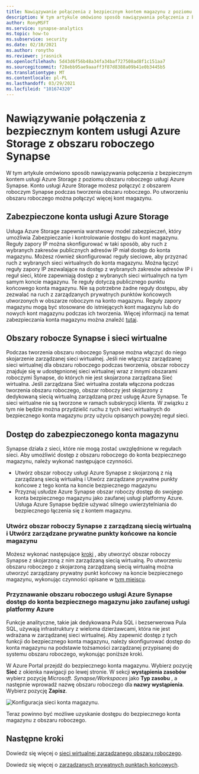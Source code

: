 ```yaml
---
title: Nawiązywanie połączenia z bezpiecznym kontem magazynu z poziomu obszaru roboczego usługi Azure Synapse
description: W tym artykule omówiono sposób nawiązywania połączenia z bezpiecznym kontem magazynu z poziomu obszaru roboczego usługi Azure Synapse
author: RonyMSFT
ms.service: synapse-analytics
ms.topic: how-to
ms.subservice: security
ms.date: 02/10/2021
ms.author: ronytho
ms.reviewer: jrasnick
ms.openlocfilehash: 5d43d6f56b48a34fa34baf727508ad8f1c151aa7
ms.sourcegitcommit: f28ebb95ae9aaaff3f87d8388a09b41e0b3445b5
ms.translationtype: MT
ms.contentlocale: pl-PL
ms.lasthandoff: 03/29/2021
ms.locfileid: "101674320"
---
```

# <a name="connect-to-a-secure-azure-storage-account-from-your-synapse-workspace"></a>Nawiązywanie połączenia z bezpiecznym kontem usługi Azure Storage z obszaru roboczego Synapse

W tym artykule omówiono sposób nawiązywania połączenia z bezpiecznym kontem usługi Azure Storage z poziomu obszaru roboczego usługi Azure Synapse. Konto usługi Azure Storage możesz połączyć z obszarem roboczym Synapse podczas tworzenia obszaru roboczego. Po utworzeniu obszaru roboczego można połączyć więcej kont magazynu.


## <a name="secured-azure-storage-accounts"></a>Zabezpieczone konta usługi Azure Storage
Usługa Azure Storage zapewnia warstwowy model zabezpieczeń, który umożliwia Zabezpieczanie i kontrolowanie dostępu do kont magazynu. Reguły zapory IP można skonfigurować w taki sposób, aby ruch z wybranych zakresów publicznych adresów IP miał dostęp do konta magazynu. Możesz również skonfigurować reguły sieciowe, aby przyznać ruch z wybranych sieci wirtualnych do konta magazynu. Można łączyć reguły zapory IP zezwalające na dostęp z wybranych zakresów adresów IP i reguł sieci, które zapewniają dostęp z wybranych sieci wirtualnych na tym samym koncie magazynu. Te reguły dotyczą publicznego punktu końcowego konta magazynu. Nie są potrzebne żadne reguły dostępu, aby zezwalać na ruch z zarządzanych prywatnych punktów końcowych utworzonych w obszarze roboczym na konto magazynu. Reguły zapory magazynu mogą być stosowane do istniejących kont magazynu lub do nowych kont magazynu podczas ich tworzenia. Więcej informacji na temat zabezpieczania konta magazynu można znaleźć [tutaj](../../storage/common/storage-network-security.md).

## <a name="synapse-workspaces-and-virtual-networks"></a>Obszary robocze Synapse i sieci wirtualne
Podczas tworzenia obszaru roboczego Synapse można włączyć do niego skojarzenie zarządzanej sieci wirtualnej. Jeśli nie włączysz zarządzanej sieci wirtualnej dla obszaru roboczego podczas tworzenia, obszar roboczy znajduje się w udostępnionej sieci wirtualnej wraz z innymi obszarami roboczymi Synapse, do których nie jest skojarzona zarządzana Sieć wirtualna. Jeśli zarządzana Sieć wirtualna została włączona podczas tworzenia obszaru roboczego, obszar roboczy jest skojarzony z dedykowaną siecią wirtualną zarządzaną przez usługę Azure Synapse. Te sieci wirtualne nie są tworzone w ramach subskrypcji klienta. W związku z tym nie będzie można przydzielić ruchu z tych sieci wirtualnych do bezpiecznego konta magazynu przy użyciu opisanych powyżej reguł sieci.  

## <a name="access-a-secured-storage-account"></a>Dostęp do zabezpieczonego konta magazynu
Synapse działa z sieci, które nie mogą zostać uwzględnione w regułach sieci. Aby umożliwić dostęp z obszaru roboczego do konta bezpiecznego magazynu, należy wykonać następujące czynności.

* Utwórz obszar roboczy usługi Azure Synapse z skojarzoną z nią zarządzaną siecią wirtualną i Utwórz zarządzane prywatne punkty końcowe z tego konta na koncie bezpiecznego magazynu
* Przyznaj usłudze Azure Synapse obszar roboczy dostęp do swojego konta bezpiecznego magazynu jako zaufanej usługi platformy Azure. Usługa Azure Synapse będzie używać silnego uwierzytelniania do bezpiecznego łączenia się z kontem magazynu.   

### <a name="create-a-synapse-workspace-with-a-managed-virtual-network-and-create-managed-private-endpoints-to-your-storage-account"></a>Utwórz obszar roboczy Synapse z zarządzaną siecią wirtualną i Utwórz zarządzane prywatne punkty końcowe na koncie magazynu
Możesz wykonać następujące [kroki](./synapse-workspace-managed-vnet.md) , aby utworzyć obszar roboczy Synapse z skojarzoną z nim zarządzaną siecią wirtualną. Po utworzeniu obszaru roboczego z skojarzoną zarządzaną siecią wirtualną można utworzyć zarządzany prywatny punkt końcowy na koncie bezpiecznego magazynu, wykonując czynności opisane w [tym miejscu](./how-to-create-managed-private-endpoints.md). 

### <a name="grant-your-azure-synapse-workspace-access-to-your-secure-storage-account-as-a-trusted-azure-service"></a>Przyznawanie obszaru roboczego usługi Azure Synapse dostęp do konta bezpiecznego magazynu jako zaufanej usługi platformy Azure
Funkcje analityczne, takie jak dedykowana Pula SQL i bezserwerowa Pula SQL, używają infrastruktury z wieloma dzierżawcami, która nie jest wdrażana w zarządzanej sieci wirtualnej. Aby zapewnić dostęp z tych funkcji do bezpiecznego konta magazynu, należy skonfigurować dostęp do konta magazynu na podstawie tożsamości zarządzanej przypisanej do systemu obszaru roboczego, wykonując poniższe kroki.

W Azure Portal przejdź do bezpiecznego konta magazynu. Wybierz pozycję **Sieć** z okienka nawigacji po lewej stronie. W sekcji **wystąpienia zasobów** wybierz pozycję *Microsoft. Synapse/Workspaces* jako **Typ zasobu** , a następnie wprowadź nazwę obszaru roboczego dla **nazwy wystąpienia**. Wybierz pozycję **Zapisz**.

![Konfiguracja sieci konta magazynu.](./media/connect-to-a-secure-storage-account/secured-storage-access.png)

Teraz powinno być możliwe uzyskanie dostępu do bezpiecznego konta magazynu z obszaru roboczego.


## <a name="next-steps"></a>Następne kroki

Dowiedz się więcej o [sieci wirtualnej zarządzanego obszaru roboczego](./synapse-workspace-managed-vnet.md).

Dowiedz się więcej o [zarządzanych prywatnych punktach końcowych](./synapse-workspace-managed-private-endpoints.md).